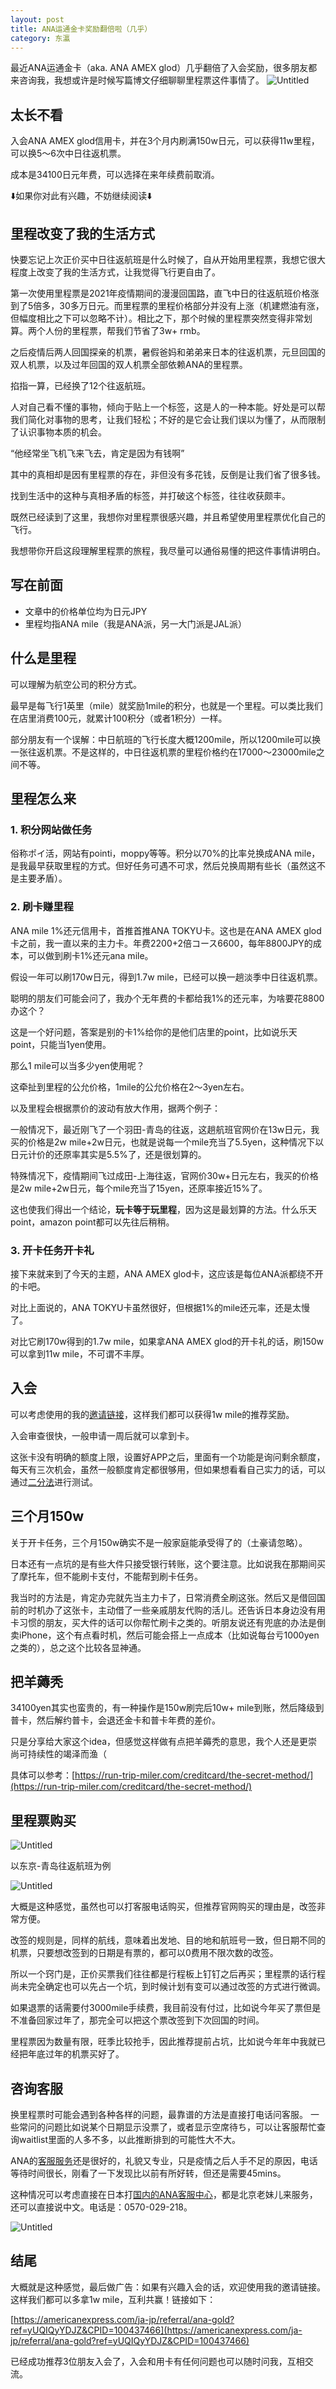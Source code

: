 ```yaml
---
layout: post
title: ANA运通金卡奖励翻倍啦（几乎）
category: 东瀛
---
```



最近ANA运通金卡（aka. ANA AMEX glod）几乎翻倍了入会奖励，很多朋友都来咨询我，我想或许是时候写篇博文仔细聊聊里程票这件事情了。
![Untitled](/assets/ANA%E8%BF%90%E9%80%9A%E9%87%91%E5%8D%A1%E5%A5%96%E5%8A%B1%E7%BF%BB%E5%80%8D%E5%95%A6%EF%BC%88%E5%87%A0%E4%B9%8E%EF%BC%89%20edb8f921d1fa412683a4fe0fd0b388f0/Untitled.png)

## 太长不看

入会ANA AMEX glod信用卡，并在3个月内刷满150w日元，可以获得11w里程，可以换5～6次中日往返机票。

成本是34100日元年费，可以选择在来年续费前取消。


⬇️如果你对此有兴趣，不妨继续阅读⬇️

## 里程改变了我的生活方式

快要忘记上次正价买中日往返航班是什么时候了，自从开始用里程票，我想它很大程度上改变了我的生活方式，让我觉得飞行更自由了。

第一次使用里程票是2021年疫情期间的漫漫回国路，直飞中日的往返航班价格涨到了5倍多，30多万日元。而里程票的里程价格部分并没有上涨（机建燃油有涨，但幅度相比之下可以忽略不计）。相比之下，那个时候的里程票突然变得非常划算。两个人份的里程票，帮我们节省了3w+ rmb。

之后疫情后两人回国探亲的机票，暑假爸妈和弟弟来日本的往返机票，元旦回国的双人机票，以及过年回国的双人机票全部依赖ANA的里程票。

掐指一算，已经换了12个往返航班。

人对自己看不懂的事物，倾向于贴上一个标签，这是人的一种本能。好处是可以帮我们简化对事物的思考，让我们轻松；不好的是它会让我们误以为懂了，从而限制了认识事物本质的机会。

“他经常坐飞机飞来飞去，肯定是因为有钱啊”

其中的真相却是因有里程票的存在，非但没有多花钱，反倒是让我们省了很多钱。

找到生活中的这种与真相矛盾的标签，并打破这个标签，往往收获颇丰。

既然已经读到了这里，我想你对里程票很感兴趣，并且希望使用里程票优化自己的飞行。

我想带你开启这段理解里程票的旅程，我尽量可以通俗易懂的把这件事情讲明白。

## 写在前面

- 文章中的价格单位均为日元JPY
- 里程均指ANA mile（我是ANA派，另一大门派是JAL派）

## 什么是里程

可以理解为航空公司的积分方式。

最早是每飞行1英里（mile）就奖励1mile的积分，也就是一个里程。可以类比我们在店里消费100元，就累计100积分（或者1积分）一样。

部分朋友有一个误解：中日航班的飞行长度大概1200mile，所以1200mile可以换一张往返机票。不是这样的，中日往返机票的里程价格约在17000～23000mile之间不等。

## 里程怎么来

### 1. 积分网站做任务

俗称ポイ活，网站有pointi，moppy等等。积分以70%的比率兑换成ANA mile，是我最早获取里程的方式。但好任务可遇不可求，然后兑换周期有些长（虽然这不是主要矛盾）。

### 2. 刷卡赚里程

ANA mile 1%还元信用卡，首推首推ANA TOKYU卡。这也是在ANA AMEX glod卡之前，我一直以来的主力卡。年费2200+2倍コース6600，每年8800JPY的成本，可以做到刷卡1%还元ana mile。

假设一年可以刷170w日元，得到1.7w mile，已经可以换一趟淡季中日往返机票。

聪明的朋友们可能会问了，我办个无年费的卡都给我1%的还元率，为啥要花8800办这个？

这是一个好问题，答案是别的卡1%给你的是他们店里的point，比如说乐天point，只能当1yen使用。

那么1 mile可以当多少yen使用呢？

这牵扯到里程的公允价格，1mile的公允价格在2～3yen左右。

以及里程会根据票价的波动有放大作用，据两个例子：

一般情况下，最近刚飞了一个羽田-青岛的往返，这趟航班官网价在13w日元，我买的价格是2w mile+2w日元，也就是说每一个mile充当了5.5yen，这种情况下以日元计价的还原率其实是5.5%了，还是很划算的。

特殊情况下，疫情期间飞过成田-上海往返，官网价30w+日元左右，我买的价格是2w mile+2w日元，每个mile充当了15yen，还原率接近15%了。

这也使我们得出一个结论，**玩卡等于玩里程**，因为这是最划算的方法。什么乐天point，amazon point都可以先往后稍稍。

### 3. 开卡任务开卡礼

接下来就来到了今天的主题，ANA AMEX glod卡，这应该是每位ANA派都绕不开的卡吧。

对比上面说的，ANA TOKYU卡虽然很好，但根据1%的mile还元率，还是太慢了。

对比它刷170w得到的1.7w mile，如果拿ANA AMEX glod的开卡礼的话，刷150w可以拿到11w mile，不可谓不丰厚。

## 入会

可以考虑使用的我的[邀请链接](https://americanexpress.com/ja-jp/referral/ana-gold?ref=yUQIQyYDJZ&CPID=100437466)，这样我们都可以获得1w mile的推荐奖励。

入会审查很快，一般申请一周后就可以拿到卡。

这张卡没有明确的额度上限，设置好APP之后，里面有一个功能是询问剩余额度，每天有三次机会，虽然一般额度肯定都很够用，但如果想看看自己实力的话，可以通过[二分法](https://en.wikipedia.org/wiki/Binary_search)进行测试。

## 三个月150w

关于开卡任务，三个月150w确实不是一般家庭能承受得了的（土豪请忽略）。

日本还有一点坑的是有些大件只接受银行转账，这个要注意。比如说我在那期间买了摩托车，但不能刷卡支付，不能帮到刷卡任务。

我当时的方法是，肯定办完就先当主力卡了，日常消费全刷这张。然后又是借回国前的时机办了这张卡，主动借了一些亲戚朋友代购的活儿。还告诉日本身边没有用卡习惯的朋友，买大件的话可以你帮忙刷卡之类的。听朋友说还有兜底的办法是倒卖iPhone，这个有点看时机，然后可能会搭上一点成本（比如说每台亏1000yen之类的），总之这个比较各显神通。

## 把羊薅秃

34100yen其实也蛮贵的，有一种操作是150w刷完后10w+ mile到账，然后降级到普卡，然后解约普卡，会退还金卡和普卡年费的差价。

只是分享给大家这个idea，但感觉这样做有点把羊薅秃的意思，我个人还是更崇尚可持续性的竭泽而渔（

具体可以参考：[https://run-trip-miler.com/creditcard/the-secret-method/](https://run-trip-miler.com/creditcard/the-secret-method/)

## 里程票购买

![Untitled](/assets/ANA%E8%BF%90%E9%80%9A%E9%87%91%E5%8D%A1%E5%A5%96%E5%8A%B1%E7%BF%BB%E5%80%8D%E5%95%A6%EF%BC%88%E5%87%A0%E4%B9%8E%EF%BC%89%20edb8f921d1fa412683a4fe0fd0b388f0/Untitled%201.png)

以东京-青岛往返航班为例

![Untitled](/assets/ANA%E8%BF%90%E9%80%9A%E9%87%91%E5%8D%A1%E5%A5%96%E5%8A%B1%E7%BF%BB%E5%80%8D%E5%95%A6%EF%BC%88%E5%87%A0%E4%B9%8E%EF%BC%89%20edb8f921d1fa412683a4fe0fd0b388f0/Untitled%202.png)

大概是这种感觉，虽然也可以打客服电话购买，但推荐官网购买的理由是，改签非常方便。

改签的规则是，同样的航线，意味着出发地、目的地和航班号一致，但日期不同的机票，只要想改签到的日期是有票的，都可以0费用不限次数的改签。

所以一个窍门是，正价买票我们往往都是行程板上钉钉之后再买；里程票的话行程尚未完全确定也可以先占一个坑，到时候计划有变可以通过改签的方式进行微调。

如果退票的话需要付3000mile手续费，我目前没有付过，比如说今年买了票但是不准备回家过年了，那完全可以把这个票改签到下次回国的时间。

里程票因为数量有限，旺季比较抢手，因此推荐提前占坑，比如说今年年中我就已经把年底过年的机票买好了。

## 咨询客服

换里程票时可能会遇到各种各样的问题，最靠谱的方法是直接打电话问客服。
一些常问的问题比如说某个日期显示没票了，或者显示空席待ち，可以让客服帮忙查询waitlist里面的人多不多，以此推断排到的可能性大不大。

ANA的[客服服务](https://www.ana.co.jp/ja/jp/guide/contact/amc/mileage_top/?tabitem=asw-tab__item-box-1)还是很好的，礼貌又专业，只是疫情之后人手不足的原因，电话等待时间很长，刚看了一下发现比以前有所好转，但还是需要45mins。

这种情况可以考虑直接在日本打[国内的ANA客服中心](https://www.ana.co.jp/zh/cn/help/)，都是北京老妹儿来服务，还可以直接说中文。电话是：0570-029-218。

![Untitled](/assets/ANA%E8%BF%90%E9%80%9A%E9%87%91%E5%8D%A1%E5%A5%96%E5%8A%B1%E7%BF%BB%E5%80%8D%E5%95%A6%EF%BC%88%E5%87%A0%E4%B9%8E%EF%BC%89%20edb8f921d1fa412683a4fe0fd0b388f0/Untitled%203.png)

## 结尾

大概就是这种感觉，最后做广告：如果有兴趣入会的话，欢迎使用我的邀请链接。这样我们都可以多拿1w mile，互利共赢！链接如下：

[https://americanexpress.com/ja-jp/referral/ana-gold?ref=yUQIQyYDJZ&CPID=100437466](https://americanexpress.com/ja-jp/referral/ana-gold?ref=yUQIQyYDJZ&CPID=100437466)

已经成功推荐3位朋友入会了，入会和用卡有任何问题也可以随时问我，互相交流。